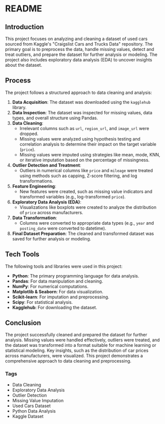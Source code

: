 # README

## Introduction
This project focuses on analyzing and cleaning a dataset of used cars sourced from Kaggle's "Craigslist Cars and Trucks Data" repository. The primary goal is to preprocess the data, handle missing values, detect and treat outliers, and prepare the dataset for further analysis or modeling. The project also includes exploratory data analysis (EDA) to uncover insights about the dataset.

## Process
The project follows a structured approach to data cleaning and analysis:
1. **Data Acquisition**: The dataset was downloaded using the `kagglehub` library.
2. **Data Inspection**: The dataset was inspected for missing values, data types, and overall structure using Pandas.
3. **Data Cleaning**:
   - Irrelevant columns such as `url`, `region_url`, and `image_url` were dropped.
   - Missing values were analyzed using hypothesis testing and correlation analysis to determine their impact on the target variable (`price`).
   - Missing values were imputed using strategies like mean, mode, KNN, or iterative imputation based on the percentage of missingness.
4. **Outlier Detection and Treatment**:
   - Outliers in numerical columns like `price` and `mileage` were treated using methods such as capping, Z-score filtering, and log transformations.
5. **Feature Engineering**:
   - New features were created, such as missing value indicators and transformed variables (e.g., log-transformed `price`).
6. **Exploratory Data Analysis (EDA)**:
   - Visualizations like boxplots were created to analyze the distribution of `price` across manufacturers.
7. **Data Transformation**:
   - Columns were converted to appropriate data types (e.g., `year` and `posting_date` were converted to datetime).
8. **Final Dataset Preparation**: The cleaned and transformed dataset was saved for further analysis or modeling.

## Tech Tools
The following tools and libraries were used in this project:
- **Python**: The primary programming language for data analysis.
- **Pandas**: For data manipulation and cleaning.
- **NumPy**: For numerical computations.
- **Matplotlib & Seaborn**: For data visualization.
- **Scikit-learn**: For imputation and preprocessing.
- **Scipy**: For statistical analysis.
- **Kagglehub**: For downloading the dataset.

## Conclusion
The project successfully cleaned and prepared the dataset for further analysis. Missing values were handled effectively, outliers were treated, and the dataset was transformed into a format suitable for machine learning or statistical modeling. Key insights, such as the distribution of car prices across manufacturers, were visualized. This project demonstrates a comprehensive approach to data cleaning and preprocessing.

### Tags
- Data Cleaning
- Exploratory Data Analysis
- Outlier Detection
- Missing Value Imputation
- Used Cars Dataset
- Python Data Analysis
- Kaggle Dataset